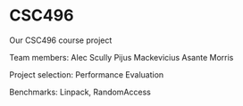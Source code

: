 # CSC496
Our CSC496 course project

Team members:
  Alec Scully
  Pijus Mackevicius
  Asante Morris
  
Project selection:
  Performance Evaluation

Benchmarks: Linpack, RandomAccess
